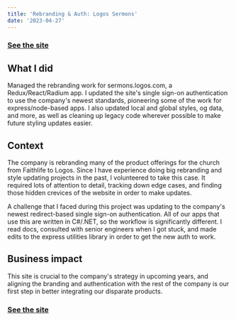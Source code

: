 ```yaml
---
title: 'Rebranding & Auth: Logos Sermons'
date: '2023-04-27'
---
```


### [See the site](https://sermons.logos.com)

## What I did
Managed the rebranding work for sermons.logos.com, a Redux/React/Radium app. I updated the site's single sign-on authentication to use the company's newest standards, pioneering some of the work for express/node-based apps. I also updated local and global styles, og data, and more, as well as cleaning up legacy code wherever possible to make future styling updates easier.

## Context
The company is rebranding many of the product offerings for the church from Faithlife to Logos. Since I have experience doing big rebranding and style updating projects in the past, I volunteered to take this case. It required lots of attention to detail, tracking down edge cases, and finding those hidden crevices of the website in order to make updates.

A challenge that I faced during this project was updating to the company's newest redirect-based single sign-on authentication. All of our apps that use this are written in C#/.NET, so the workflow is significantly different. I read docs, consulted with senior engineers when I got stuck, and made edits to the express utilities library in order to get the new auth to work.

## Business impact
This site is crucial to the company's strategy in upcoming years, and aligning the branding and authentication with the rest of the company is our first step in better integrating our disparate products.

### [See the site](https://sermons.logos.com)
